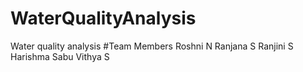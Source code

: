 # WaterQualityAnalysis
Water quality analysis
#Team Members
Roshni N
Ranjana S
Ranjini S
Harishma Sabu
Vithya S
